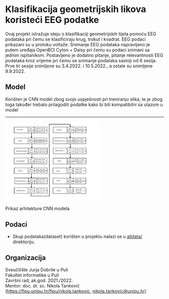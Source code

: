 # Klasifikacija geometrijskih likova koristeći EEG podatke

Ovaj projekt istražuje ideju o klasifikaciji geometrijskih tijela pomoću EEG podataka pri čemu se klasificiraju krug, trokut i kvadrat.
EEG podaci prikazani su u protoku voltaže. Snimanje EEG podataka napravljeno je putem uređaja OpenBCI Cyton + Daisy pri čemu su podaci snimani sa jednim ispitanikom. Postavljeno je dodatno pitanje, pitanje relevantnosti EEG podataka kroz vrijeme pri čemu se snimanje podataka sastoji od 6 sesija. Prve tri sesije snimljene su 3.4.2022. i 10.5.2022., a ostale su snimljene 9.9.2022.

## Model


Korišten je CNN model zbog svoje uspješnosti pri treniranju slika, te je zbog toga također trebalo prilagoditi podatke kako bi bili kompatibilni sa ulazom u model
<hr>

<img src="new_models/img_4.png"  width=60% height=60%>

Prikaz arhitekture CNN modela

## Podaci


- Skup podataka(dataset) korišten u projektu nalazi se u [alldata/](alldata/) direktoriju.

## Organizacija
Sveučilište Jurja Dobrile u Puli </br>
Fakultet informatike u Puli </br>
Završni rad, ak.god. 2021./2022.    </br>
Mentor: doc. dr. sc. Nikola Tanković (https://fipu.unipu.hr/fipu/nikola.tankovic, nikola.tankovic@unipu.hr)
